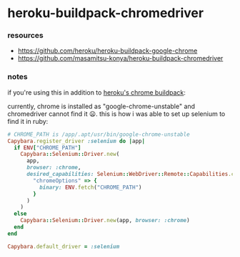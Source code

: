 # heroku-buildpack-chromedriver

### resources

- https://github.com/heroku/heroku-buildpack-google-chrome
- https://github.com/masamitsu-konya/heroku-buildpack-chromedriver

### notes

if you're using this in addition to [heroku's chrome buildpack][1]:

currently, chrome is installed as "google-chrome-unstable" and chromedriver cannot
find it 😦. this is how i was able to set up selenium to find it in ruby:

```rb
# CHROME_PATH is /app/.apt/usr/bin/google-chrome-unstable
Capybara.register_driver :selenium do |app|
  if ENV["CHROME_PATH"]
    Capybara::Selenium::Driver.new(
      app,
      browser: :chrome,
      desired_capabilities: Selenium::WebDriver::Remote::Capabilities.chrome(
        "chromeOptions" => {
          binary: ENV.fetch("CHROME_PATH")
        }
      )
    )
  else
    Capybara::Selenium::Driver.new(app, browser: :chrome)
  end
end

Capybara.default_driver = :selenium
```

[1]: https://github.com/heroku/heroku-buildpack-google-chrome
